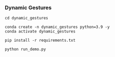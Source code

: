 ### Dynamic Gestures
```
cd dynamic_gestures

conda create -n dynamic_gestures python=3.9 -y
conda activate dynamic_gestures

pip install -r requirements.txt

python run_demo.py
```
